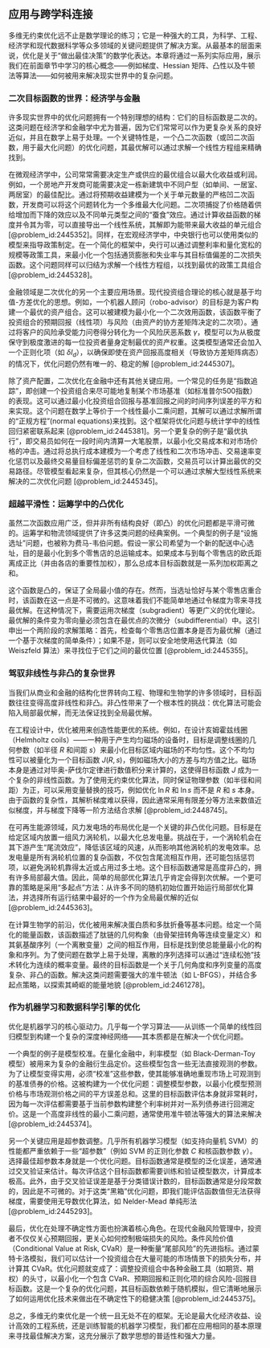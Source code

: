 ## 应用与跨学科连接

多维无约束优化远不止是数学理论的练习；它是一种强大的工具，为科学、工程、经济学和现代数据科学等众多领域的关键问题提供了解决方案。从最基本的层面来说，优化是关于“做出最佳决策”的数学化表达。本章将通过一系列实际应用，展示我们在前面章节中学习的核心概念——例如梯度、Hessian 矩阵、凸性以及牛顿法等算法——如何被用来解决现实世界中的复杂问题。

### 二次目标函数的世界：经济学与金融

许多现实世界中的优化问题拥有一个特别理想的结构：它们的目标函数是二次的。这类问题在经济学和金融学中尤为普遍，因为它们常常可以作为更复杂关系的良好近似，并且在数学上易于处理。一个关键特性是，一个凸二次函数（或凹二次函数，用于最大化问题）的优化问题，其最优解可以通过求解一个线性方程组来精确找到。

在微观经济学中，公司常常需要决定生产或供应的最优组合以最大化收益或利润。例如，一个房地产开发商可能需要决定一栋新建筑中不同户型（如单间、一居室、两居室）的最佳配比。通过将预期收益建模为一个关于单元数量的严格凹二次函数，开发商可以将这个问题转化为一个多维最大化问题。二次项捕捉了价格随着供给增加而下降的效应以及不同单元类型之间的“蚕食”效应。通过计算收益函数的梯度并令其为零，可以直接导出一个线性系统，其解即为能带来最大收益的单元组合 [@problem_id:2445352]。同样，在宏观经济学中，中央银行也可以使用类似的模型来指导政策制定。在一个简化的框架中，央行可以通过调整利率和量化宽松的规模等政策工具，来最小化一个包括通货膨胀和失业率与其目标值偏差的二次损失函数。这个问题同样可以归结为求解一个线性方程组，以找到最优的政策工具组合 [@problem_id:2445328]。

金融领域是二次优化的另一个主要应用场景。现代投资组合理论的核心就是基于均值-方差优化的思想。例如，一个机器人顾问（robo-advisor）的目标是为客户构建一个最优的资产组合。这可以被建模为最小化一个二次效用函数，该函数平衡了投资组合的预期回报（线性项）与风险（由资产的协方差矩阵决定的二次项）。通过将客户的风险承受能力问卷得分转化为一个风险厌恶系数 $\gamma$，模型可以为从极度保守到极度激进的每一位投资者量身定制最优的资产权重。这类模型通常还会加入一个正则化项（如 $\delta I_d$），以确保即使在资产回报高度相关（导致协方差矩阵病态）的情况下，优化问题仍然有唯一的、稳定的解 [@problem_id:2445307]。

除了资产配置，二次优化在金融中还有其他关键应用。一个常见的任务是“指数追踪”，即创建一个投资组合来尽可能地复制某个市场基准（如标准普尔500指数）的表现。这可以通过最小化投资组合回报与基准回报之间的时间序列误差的平方和来实现。这个问题在数学上等价于一个线性最小二乘问题，其解可以通过求解所谓的“正规方程”(normal equations)来找到。这个框架将优化问题与统计学中的线性回归紧密联系起来 [@problem_id:2445381]。另一个更复杂的例子是“最优执行”，即交易员如何在一段时间内清算一大笔股票，以最小化交易成本和对市场价格的冲击。通过将总执行成本建模为一个考虑了线性和二次市场冲击、交易速率变化惩罚以及最终交易量目标偏差惩罚的复杂二次函数，交易员可以计算出最优的交易路径。尽管模型看起来复杂，但其核心仍然是一个可以通过求解大型线性系统来解决的二次优化问题 [@problem_id:2445345]。

### 超越平滑性：运筹学中的凸优化

虽然二次函数应用广泛，但并非所有结构良好（即凸）的优化问题都是平滑可微的。运筹学和物流领域提供了许多这类问题的经典案例。一个典型的例子是“设施选址”问题，也被称为费马-韦伯问题。假设一家公司希望为一个新的配送中心选址，目的是最小化到多个零售店的总运输成本。如果成本与到每个零售店的欧氏距离成正比（并由各店的重要性加权），那么总成本目标函数就是一系列加权距离之和。

这个函数是凸的，保证了全局最小值的存在。然而，当选址恰好与某个零售店重合时，该函数在这一点是不可微的。这意味着我们不能简单地通过令梯度为零来寻找最优解。在这种情况下，需要运用次梯度（subgradient）等更广义的优化理论。最优解的条件变为零向量必须包含在最优点的次微分（subdifferential）中。这引申出一个两阶段的求解策略：首先，检查每个零售店位置本身是否为最优解（通过一个基于次梯度的简单条件）；如果不是，则可以安全地使用迭代算法（如 Weiszfeld 算法）来寻找位于它们之间的最优位置 [@problem_id:2445355]。

### 驾驭非线性与非凸的复杂世界

当我们从商业和金融的结构化世界转向工程、物理和生物学的许多领域时，目标函数往往变得高度非线性和非凸。非凸性带来了一个根本性的挑战：优化算法可能会陷入局部最优解，而无法保证找到全局最优解。

在工程设计中，优化被用来创造性能更优的系统。例如，在设计亥姆霍兹线圈（Helmholtz coils）——一种用于产生均匀磁场的设备时，目标是调整线圈的几何参数（如半径 $R$ 和间距 $s$）来最小化目标区域内磁场的不均匀性。这个不均匀性可以被量化为一个目标函数 $J(R,s)$，例如磁场大小的方差与均方值之比。磁场本身是通过对毕奥-萨伐尔定律进行数值积分来计算的，这使得目标函数 $J$ 成为一个复杂的非线性函数。为了使用无约束优化算法，同时保证物理参数（如半径和间距）为正，可以采用变量替换的技巧，例如优化 $\ln R$ 和 $\ln s$ 而不是 $R$ 和 $s$ 本身。由于函数的复杂性，其解析梯度难以获得，因此通常采用有限差分等方法来数值近似梯度，并与梯度下降等一阶方法结合求解 [@problem_id:2448745]。

在可再生能源领域，风力发电场的布局优化是一个关键的非凸优化问题。目标是在给定区域内放置一组风力涡轮机，以最大化总发电量。挑战在于，一个涡轮机会在其下游产生“尾流效应”，降低该区域的风速，从而影响其他涡轮机的发电效率。总发电量是所有涡轮机位置的复杂函数，不仅包含尾流相互作用，还可能包括惩罚项，以避免涡轮机靠得太近或占用过多土地。这个目标函数通常是高度非凸的，拥有许多局部最大值。因此，简单的局部优化算法几乎肯定会得到次优解。一个更可靠的策略是采用“多起点”方法：从许多不同的随机初始位置开始运行局部优化算法，并选择所有运行结果中最好的一个作为全局最优解的近似 [@problem_id:2445363]。

在计算生物学的前沿，优化被用来解决蛋白质和多肽折叠等基本问题。给定一个简化的能量函数，该函数描述了肽链的几何构象（由骨架扭转角等连续变量定义）和其氨基酸序列（一个离散变量）之间的相互作用，目标是找到使总能量最小化的构象和序列。为了使问题在数学上易于处理，离散的序列选择可以通过“连续松弛”技术转化为连续的概率变量。最终的目标函数是一个关于几何角度和序列变量的高度复杂、非凸的函数。解决这类问题需要强大的准牛顿法（如 L-BFGS），并结合多起点策略，以探索其崎岖的能量地貌 [@problem_id:2461278]。

### 作为机器学习和数据科学引擎的优化

优化是机器学习的核心驱动力。几乎每一个学习算法——从训练一个简单的线性回归模型到构建一个复杂的深度神经网络——其本质都是在解决一个优化问题。

一个典型的例子是模型校准。在量化金融中，利率模型（如 Black-Derman-Toy 模型）被用来为复杂的金融衍生品定价。这些模型包含一些无法直接观测的参数。为了让模型变得实用，必须“校准”这些参数，使其能够准确地重现市场上可观测到的基准债券的价格。这被构建为一个优化问题：调整模型参数，以最小化模型预测价格与市场观测价格之间的平方误差总和。这里的目标函数评估本身就非常耗时，因为每一次评估都需要基于当前参数构建整个利率树并对一系列债券进行回溯定价。这是一个高度非线性的最小二乘问题，通常使用准牛顿法等强大的算法来解决 [@problem_id:2445374]。

另一个关键应用是超参数调整。几乎所有机器学习模型（如支持向量机 SVM）的性能都严重依赖于一些“超参数”（例如 SVM 的正则化参数 $C$ 和核函数参数 $\gamma$）。选择最佳超参数本身就是一个优化问题。目标函数通常是模型的泛化误差，通常通过交叉验证来估计。每次评估这个目标函数都需要训练和验证模型数次，计算成本极高。此外，由于交叉验证误差是基于分类错误计数的，目标函数通常是分段常数的，因此是不可微的。对于这类“黑箱”优化问题，即我们能评估函数值但无法获得梯度，需要使用无导数优化算法，如 Nelder-Mead 单纯形法 [@problem_id:2445293]。

最后，优化在处理不确定性方面也扮演着核心角色。在现代金融风险管理中，投资者不仅仅关心预期回报，更关心如何控制极端损失的风险。条件风险价值（Conditional Value at Risk, CVaR）是一种衡量“尾部风险”的先进指标。通过蒙特卡洛模拟，我们可以估计一个投资组合在大量可能的市场情景下的损失分布，并计算其 CVaR。优化问题就变成了：调整投资组合中各种金融工具（如期货、期权）的头寸，以最小化一个包含 CVaR、预期回报和正则化项的综合风险-回报目标函数。这是一个复杂的优化问题，其目标函数依赖于随机模拟，但它清晰地展示了如何运用优化技术来做出在不确定性下的稳健决策 [@problem_id:2445375]。

总之，多维无约束优化是一个统一且无处不在的框架。无论是最大化经济收益、设计高效的工程系统，还是训练智能的机器学习模型，我们都在应用相同的基本原理来寻找最佳解决方案，这充分展示了数学思想的普适性和强大力量。